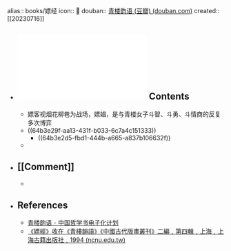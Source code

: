 alias:: books/嫖经
icon:: 📖
douban:: [青楼韵语 (豆瓣) (douban.com)](https://book.douban.com/subject/2125564/)
created:: [[20230716]]
- ## ![《嫖經》點校并序](../assets/book_ming21_04Pan_full.pdf) Contents
  - 嫖客视烟花柳巷为战场，嫖娼，是与青楼女子斗智、斗勇、斗情商的反复多次博弈
  - ((64b3e29f-aa13-431f-b033-6c7a4c151333))
    - ((64b3e2d5-fbd1-444b-a665-a837b106632f))
  -
- ## [[Comment]]
  -
- ## References
  - [青楼韵语 - 中国哲学书电子化计划](https://ctext.org/wiki.pl?if=gb&res=100270&remap=gb)
  - [《嫖經》收在《青樓韻語》《中國古代版畫叢刊》二編﹐第四輯﹐上海﹐上海古籍出版社﹐1994 (ncnu.edu.tw)](https://ming.cnhis.ncnu.edu.tw/wp-content/uploads/2013/10/ming21_04Pan_full.pdf)